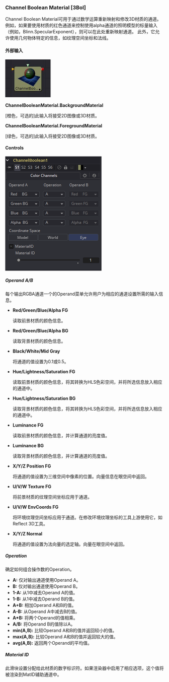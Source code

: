 ### Channel Boolean Material [3Bol]

Channel Boolean Material可用于通过数学运算重新映射和修改3D材质的通道。 例如，如果要使用材质的红色通道来控制使用alpha通道的照明模型的标量输入（例如，Blinn.SpecularExponent），则可以在此处重新映射通道。 此外，它允许使用几何物体特定的信息，如纹理空间坐标和法线。

#### 外部输入

 ![3Bol_tile](images/3Bol_tile.jpg)

**ChannelBooleanMaterial.BackgroundMaterial** 

[橙色，可选的]此输入将接受2D图像或3D材质。

**ChannelBooleanMaterial.ForegroundMaterial** 

[绿色，可选的]此输入将接受2D图像或3D材质。

#### Controls

![3Bol_Controls](images/3Bol_Controls.png)

##### Operand A/B

每个输出RGBA通道一个的Operand菜单允许用户为相应的通道设置所需的输入信息。

- **Red/Green/Blue/Alpha FG** 

  读取前景材质的颜色信息。

- **Red/Green/Blue/Alpha BG** 

  读取背景材质的颜色信息。

- **Black/White/Mid Gray** 

  将通道的值设置为0.1或0.5。

- **Hue/Lightness/Saturation FG** 

  读取前景材质的颜色信息，将其转换为HLS色彩空间，并将所选信息放入相应的通道中。

- **Hue/Lightness/Saturation BG** 

  读取背景材质的颜色信息，将其转换为HLS色彩空间，并将所选信息放入相应的通道中。

- **Luminance FG** 

  读取前景材质的颜色信息，并计算通道的亮度值。

- **Luminance BG** 

  读取背景材质的颜色信息，并计算通道的亮度值。

- **X/Y/Z Position FG**

  将通道的值设置为三维空间中像素的位置。向量信息在眼空间中返回。

- **U/V/W Texture FG** 

  将前景材质的纹理空间坐标应用于通道。

- **U/V/W EnvCoords FG** 

  将环境纹理空间坐标应用于通道。在修改环境纹理坐标的工具上游使用它，如Reflect 3D工具。

- **X/Y/Z Normal** 

  将通道的值设置为法向量的选定轴。向量在眼空间中返回。

##### Operation

确定如何组合操作数的Operation。

- **A:** 仅对输出通道使用Operand A。
- **B:** 仅对输出通道使用Operand B。
- **1-A:** 从1中减去Operand A的值。
- **1-B:** 从1中减去Operand B的值。
- **A+B:** 相加Operand A和B的值。
- **A-B:** 从Operand A中减去B的值。
- **A\*B:** 将两个Operand的值相乘。
- **A/B:** 将Operand B的值除以A。
- **min(A,B):** 比较Operand A和B的值并返回较小的值。
- **max(A,B):** 比较Operand A和B的值并返回较大的值。
- **avg(A,B):** 返回两个Operand的平均值。

##### Material ID

此滑块设置分配给此材质的数字标识符。如果渲染器中启用了相应选项，这个值将被渲染到MatID辅助通道中。